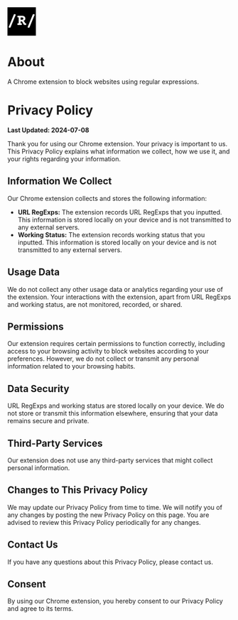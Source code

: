 <img src="src/assets/img/icon-128.png" width="64"/>

# About

A Chrome extension to block websites using regular expressions.

# Privacy Policy

**Last Updated: 2024-07-08**

Thank you for using our Chrome extension. Your privacy is important to us. This Privacy Policy explains what information we collect, how we use it, and your rights regarding your information.

## Information We Collect

Our Chrome extension collects and stores the following information:

- **URL RegExps:** The extension records URL RegExps that you inputted. This information is stored locally on your device and is not transmitted to any external servers.
- **Working Status:** The extension records working status that you inputted. This information is stored locally on your device and is not transmitted to any external servers.

## Usage Data

We do not collect any other usage data or analytics regarding your use of the extension. Your interactions with the extension, apart from URL RegExps and working status, are not monitored, recorded, or shared.

## Permissions

Our extension requires certain permissions to function correctly, including access to your browsing activity to block websites according to your preferences. However, we do not collect or transmit any personal information related to your browsing habits.

## Data Security

URL RegExps and working status are stored locally on your device. We do not store or transmit this information elsewhere, ensuring that your data remains secure and private.

## Third-Party Services

Our extension does not use any third-party services that might collect personal information.

## Changes to This Privacy Policy

We may update our Privacy Policy from time to time. We will notify you of any changes by posting the new Privacy Policy on this page. You are advised to review this Privacy Policy periodically for any changes.

## Contact Us

If you have any questions about this Privacy Policy, please contact us.

## Consent

By using our Chrome extension, you hereby consent to our Privacy Policy and agree to its terms.
